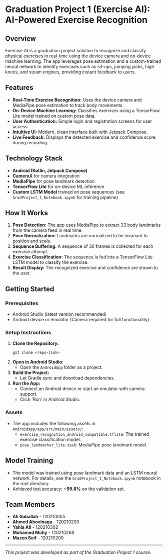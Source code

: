 # Graduation Project 1 (Exercise AI): AI-Powered Exercise Recognition

## Overview
Exercise AI is a graduation project solution to recognize and classify physical exercises in real-time using the device camera and on-device machine learning. The app leverages pose estimation and a custom-trained neural network to identify exercises such as sit-ups, jumping jacks, high knees, and steam engines, providing instant feedback to users.

## Features
- **Real-Time Exercise Recognition:** Uses the device camera and MediaPipe pose estimation to track body movements.
- **On-Device Machine Learning:** Classifies exercises using a TensorFlow Lite model trained on custom pose data.
- **User Authentication:** Simple login and registration screens for user access.
- **Intuitive UI:** Modern, clean interface built with Jetpack Compose.
- **Live Feedback:** Displays the detected exercise and confidence score during recording.

## Technology Stack
- **Android (Kotlin, Jetpack Compose)**
- **CameraX** for camera integration
- **MediaPipe** for pose landmark detection
- **TensorFlow Lite** for on-device ML inference
- **Custom LSTM Model** trained on pose sequences (see `GradProject_1_Notebook.ipynb` for training pipeline)

## How It Works
1. **Pose Detection:** The app uses MediaPipe to extract 33 body landmarks from the camera feed in real time.
2. **Pose Normalization:** Landmarks are normalized to be invariant to position and scale.
3. **Sequence Buffering:** A sequence of 30 frames is collected for each exercise attempt.
4. **Exercise Classification:** The sequence is fed into a TensorFlow Lite LSTM model to classify the exercise.
5. **Result Display:** The recognized exercise and confidence are shown to the user.

## Getting Started
### Prerequisites
- Android Studio (latest version recommended)
- Android device or emulator (Camera required for full functionality)

### Setup Instructions
1. **Clone the Repository:**
   ```
   git clone <repo-link>
   ```
2. **Open in Android Studio:**
   - Open the `AndroidApp` folder as a project.
3. **Build the Project:**
   - Let Gradle sync and download dependencies.
4. **Run the App:**
   - Connect an Android device or start an emulator with camera support.
   - Click 'Run' in Android Studio.

### Assets
- The app includes the following assets in `AndroidApp/app/src/main/assets/`:
  - `exercise_recognition_android_compatible.tflite`: The trained exercise classification model.
  - `pose_landmarker_lite.task`: MediaPipe pose landmark model.

## Model Training
- The model was trained using pose landmark data and an LSTM neural network. For details, see the `GradProject_1_Notebook.ipynb` notebook in the root directory.
- Achieved test accuracy: **~99.8%** on the validation set.

## Team Members
- **Ali Gaballah** - 120210005
- **Ahmed Aboelnaga** - 120210203
- **Yahia Ali** - 120210302
- **Mohamed Mohy** - 120210268
- **Mazen Seif** - 120210200

---
*This project was developed as part of the Graduation Project 1 course.*
